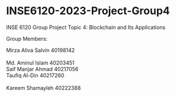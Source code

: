 # INSE6120-2023-Project-Group4

INSE 6120 Group Project Topic 4: Blockchain and Its Applications

Group Members:

Mirza Aliva Salvin	40198142<br>               
Md. Aminul Islam	  40203451<br>
Saif Manjar Ahmad	  40217056<br>
Taufiq Al-Din	      40217260<br>	
Kareem Shamayleh	  40222388<br>
